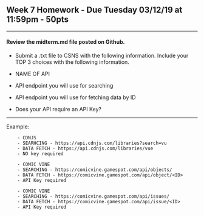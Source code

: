 ## Week 7 Homework - Due Tuesday 03/12/19 at 11:59pm - 50pts

---

#### Review the midterm.md file posted on Github.

- Submit a .txt file to CSNS with the following information. Include your TOP 3 choices with the following information.

- NAME OF API
- API endpoint you will use for searching
- API endpoint you will use for fetching data by ID
- Does your API require an API Key?

<hr >

Example:

        - CDNJS
        - SEARHCING - https://api.cdnjs.com/libraries?search=vu
        - DATA FETCH - https://api.cdnjs.com/libraries/vue
        - NO key required

        - COMIC VINE
        - SEARCHING - https://comicvine.gamespot.com/api/objects/
        - DATA FETCH - https://comicvine.gamespot.com/api/object/<ID>
        - API Key required

        - COMIC VINE
        - SEARCHING - https://comicvine.gamespot.com/api/issues/
        - DATA FETCH - https://comicvine.gamespot.com/api/issue/<ID>
        - API Key required

